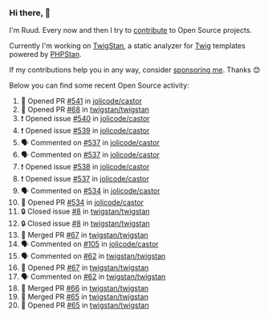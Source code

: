 ### Hi there, 👋

I'm Ruud. Every now and then I try to [contribute](https://github.com/pulls?q=+is%3Apr+author%3Aruudk+archived%3Afalse+is%3Apublic+) to Open Source projects.

Currently I'm working on [TwigStan](https://github.com/twigstan), a static analyzer for [Twig](https://twig.symfony.com/) templates powered by [PHPStan](https://phpstan.org/).

If my contributions help you in any way, consider [sponsoring me](https://github.com/sponsors/ruudk). Thanks 😊

Below you can find some recent Open Source activity:

<!--START_SECTION:activity-->
1. 💪 Opened PR [#541](https://github.com/jolicode/castor/pull/541) in [jolicode/castor](https://github.com/jolicode/castor)
2. 💪 Opened PR [#68](https://github.com/twigstan/twigstan/pull/68) in [twigstan/twigstan](https://github.com/twigstan/twigstan)
3. ❗ Opened issue [#540](https://github.com/jolicode/castor/issues/540) in [jolicode/castor](https://github.com/jolicode/castor)
4. ❗ Opened issue [#539](https://github.com/jolicode/castor/issues/539) in [jolicode/castor](https://github.com/jolicode/castor)
5. 🗣 Commented on [#537](https://github.com/jolicode/castor/issues/537#issuecomment-2425747592) in [jolicode/castor](https://github.com/jolicode/castor)
6. 🗣 Commented on [#537](https://github.com/jolicode/castor/issues/537#issuecomment-2425737259) in [jolicode/castor](https://github.com/jolicode/castor)
7. ❗ Opened issue [#538](https://github.com/jolicode/castor/issues/538) in [jolicode/castor](https://github.com/jolicode/castor)
8. ❗ Opened issue [#537](https://github.com/jolicode/castor/issues/537) in [jolicode/castor](https://github.com/jolicode/castor)
9. 🗣 Commented on [#534](https://github.com/jolicode/castor/pull/534#issuecomment-2425716063) in [jolicode/castor](https://github.com/jolicode/castor)
10. 💪 Opened PR [#534](https://github.com/jolicode/castor/pull/534) in [jolicode/castor](https://github.com/jolicode/castor)
11. 🔒 Closed issue [#8](https://github.com/twigstan/twigstan/issues/8) in [twigstan/twigstan](https://github.com/twigstan/twigstan)
12. 🔒 Closed issue [#8](https://github.com/twigstan/twigstan/issues/8) in [twigstan/twigstan](https://github.com/twigstan/twigstan)
13. 🎉 Merged PR [#67](https://github.com/twigstan/twigstan/pull/67) in [twigstan/twigstan](https://github.com/twigstan/twigstan)
14. 🗣 Commented on [#105](https://github.com/jolicode/castor/issues/105#issuecomment-2424694008) in [jolicode/castor](https://github.com/jolicode/castor)
15. 🗣 Commented on [#62](https://github.com/twigstan/twigstan/issues/62#issuecomment-2424693036) in [twigstan/twigstan](https://github.com/twigstan/twigstan)
16. 💪 Opened PR [#67](https://github.com/twigstan/twigstan/pull/67) in [twigstan/twigstan](https://github.com/twigstan/twigstan)
17. 🗣 Commented on [#62](https://github.com/twigstan/twigstan/issues/62#issuecomment-2422641379) in [twigstan/twigstan](https://github.com/twigstan/twigstan)
18. 🎉 Merged PR [#66](https://github.com/twigstan/twigstan/pull/66) in [twigstan/twigstan](https://github.com/twigstan/twigstan)
19. 🎉 Merged PR [#65](https://github.com/twigstan/twigstan/pull/65) in [twigstan/twigstan](https://github.com/twigstan/twigstan)
20. 💪 Opened PR [#65](https://github.com/twigstan/twigstan/pull/65) in [twigstan/twigstan](https://github.com/twigstan/twigstan)
<!--END_SECTION:activity-->
